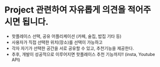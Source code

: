 # Project 관련하여 자유롭게 의견을 적어주시면 됩니다.

- 핫플레이스 선택, 공유 어플리케이션 (카페, 술집, 밥집 기타 등)
- 사용자가 직접 선택한 위치(장소)를 선택이 가능하고 
- 각자 자기가 선택한 공간을 서로 공유할 수 있고, 추천기능을 제공한다.
- 추후, 개발이 성공적으로 이루어지면 핫플레이스 추천 기능까지!! (insta, Youtube API)
